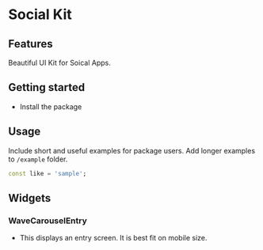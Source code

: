 # Social Kit


## Features

Beautiful UI Kit for Soical Apps.

## Getting started


- Install the package


## Usage

Include short and useful examples for package users. Add longer examples
to `/example` folder.

```dart
const like = 'sample';
```




## Widgets

### WaveCarouselEntry

- This displays an entry screen. It is best fit on mobile size.
